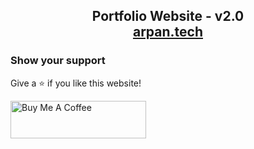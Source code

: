 <h2 align="center">
  Portfolio Website - v2.0<br/>
  <a href="https://portfolioarpanmishra.netlify.app/" target="_blank">arpan.tech</a>


### Show your support

Give a ⭐ if you like this website!

<a href="https://www.buymeacoffee.com/soumyajit4419" target="_blank"><img src="https://cdn.buymeacoffee.com/buttons/v2/default-violet.png" alt="Buy Me A Coffee" height= "60px" width= "217px" ></a>
